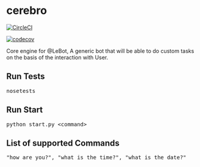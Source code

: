 cerebro
=======

[![CircleCI](https://circleci.com/gh/Le-Bot/cerebro/tree/master.svg?style=shield)](https://circleci.com/gh/Le-Bot/cerebro/tree/master)

[![codecov](https://codecov.io/gh/Le-Bot/cerebro/branch/master/graph/badge.svg)](https://codecov.io/gh/Le-Bot/cerebro)

Core engine for @LeBot, A generic bot that will be able to do custom tasks on the basis of the interaction with User.

## Run Tests

<pre>nosetests</pre>

## Run Start

<pre>python start.py &lt;command&gt; </pre>


## List of supported Commands

<pre>"how are you?", "what is the time?", "what is the date?"</pre>